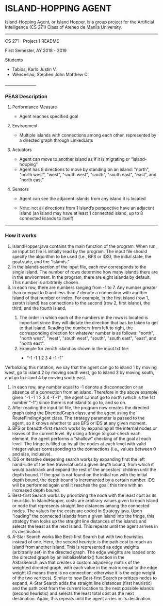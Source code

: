 ﻿<h1><b>ISLAND-HOPPING AGENT</b></h1>
Island-Hopping Agent, or Island Hopper, is a group project for the Artificial Intelligence (CS 271) Class of Ateneo de Manila University.

________________

<p>CS 271 - Project 1 README</p>
<p>First Semester, AY 2018 - 2019</p>

<p>Students</p>
<ul>
	<li>Tabios, Karlo Justin V.</li>
	<li>Wenceslao, Stephen John Matthew C.</li>
</ul>
________________

<h3><b>PEAS Description</b></h3>

1. Performance Measure
	* Agent reaches specified goal

2. Environment 
	* Multiple islands with connections among each other, represented by a directed graph through LinkedLists
3. Actuators
	* Agent can move to another island as if it is migrating or “island-hopping”
	* Agent has 8 directions to move by standing on an island: "north", "north west", "west", "south west", "south", "south east", "east", and "north east"
4. Sensors
	* Agent can see the adjacent islands from any island it is located

	* Note: not all directions from 1 island’s perspective have an adjacent island (an island may have at least 1 connected island, up to 8 connected islands to itself)

________________

<h3><b>How it works</b></h3>
<ol>
	<li>IslandHopper.java contains the main function of the program. When run, an input.txt file is initially read by the program. The input file should specify the algorithm to be used (i.e., BFS or IDS), the initial state, the goal state, and the “islands.”</li>
	<li>In the islands section of the input file, each row corresponds to the single island. The number of rows determine how many islands there are in the environment. In the program, there are eight islands by default. This number is arbitrarily chosen.</li>
	<li>In each row, there are numbers ranging from -1 to 7. Any number greater than or equal to 0 and less than 7 denote a connection with another island of that number or index. For example, in the first island (row 1, zeroth island) has connections to the second (row 2, first island), the third, and the fourth island.</li>
	<ol>
      <li>The order in which each of the numbers in the rows is located is important since they will dictate the direction that has be taken to get to that island. Reading the numbers from left to right, the corresponding direction for whatever number is as follows: "north", "north west", "west", "south west", "south", "south east", "east", and "north east".</li>
      <li>Example for zeroth island as shown in the input.txt file:</li>
      	<ul>
      		<li>“-1 -1 1 2 3 4 -1 -1”</li>
      	</ul>
    </ol>
</ol>

   Verbalizing this notation, we say that the agent can go to island 1 by moving west, go to island 2 by moving south west, go to island 3 by moving south, and go to island 4 by moving south east.
<ol>
   <li>In each row, any number equal to -1 denote a disconnection or an absence of a connection from an island. Therefore in the above example given “-1 -1 1 2 3 4 -1 -1” , the agent cannot go to north (which is the 1st number “-1”) since there is not island to go to, and so on.</li>
   <li>After reading the input.txt file, the program now creates the directed graph using the DirectedGraph class, and the agent using the RouteFindingAgent class. The strategy parameter is passed to the agent, so it knows whether to use BFS or IDS at any given moment.</li>
   <li>BFS or breadth-first search works by expanding all the internal nodes or leaves of the current level. By using a fringe to goal-check each element, the agent performs a “shallow” checking of the goal at each level. The fringe is filled up by all the nodes at each level with valid integer values corresponding to the connections (i.e., values between 0 and size, inclusive).</li>
   <li>IDS or iterative deepening search works by expanding first the left hand-side of the tree traversal until a given depth bound, from which it would backtrack and expand the rest of the ancestors’ children until the depth bound. If the goal is not found on the initial run with the initial depth bound, the depth bound is incremented by a certain number. IDS will be performed again until it reaches the goal, this time with an increased depth bound.</li>
   <li>Best-first Search works by prioritizing the node with the least cost as its heuristic. In IslandHopper, costs are arbitrary values given to each island or node that represents straight line distances among the connected nodes. The values for the costs are coded in Strategy.java. Upon "loading" the connected islands from a given island into the fringe, this strategy then looks up the straight line distances of the islands and selects the least as the next island. This repeats until the agent arrives in its destination.</li>
   <li>A-Star Search works like Best-first Search but with two heuristics instead of one. Here, the second heuristic is the path cost to reach an island from another island. This is represented as edge weights (arbitrarily set) in the directed graph. The edge weights are loaded onto the directed graph by an initializeMatrix() function in the AStarSearch.java that creates a custom adjacency matrix of the weighted directed graph, with each value in the matrix equal to the edge weight (0 means there is no connection; otherwise it is the edge weight of the two vertices). Similar to how Best-first Search prioritizes nodes to expand, A-Star Search adds the straight line distances (first heuristic) and the path cost from the current location to the next possible islands (second heuristic) and selects the least total cost as the next destination. Again, this repeats until the agent arries in its destination.</li>
</ol>